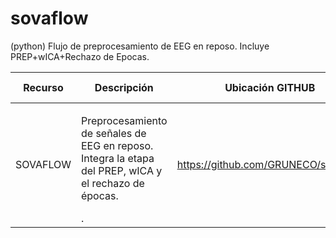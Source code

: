 # sovaflow 
(python) Flujo de preprocesamiento de EEG en reposo. Incluye PREP+wICA+Rechazo de Epocas.

|Recurso|Descripción|Ubicación GITHUB|Método de uso|
|--------|--------|--------|--------|
|SOVAFLOW|<p>Preprocesamiento de señales de EEG en reposo. Integra la etapa del PREP, wICA y el rechazo de épocas.  </p>.|https://github.com/GRUNECO/sovaflow ||